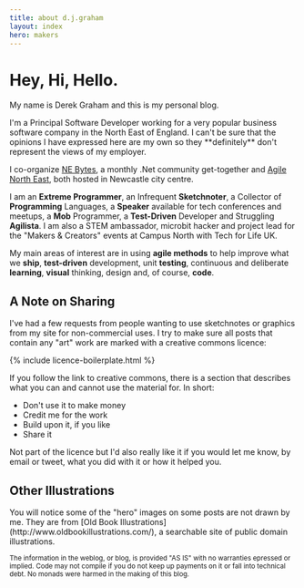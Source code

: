 ```yaml
---
title: about d.j.graham
layout: index
hero: makers
---
```


<h1 class="is-size-1">Hey, Hi, Hello.</h1>

<p class="has-vertical-spacing">My name is Derek Graham and this is my personal blog.</p>

<p class="has-vertical-spacing">I'm a Principal Software Developer working for a very popular business
software company in the North East of England. I can't be sure that the opinions 
I have expressed here are my own so they **definitely** don't represent the views 
of my employer.</p>

<p class="has-vertical-spacing">I co-organize <a href="http://nebytes.net" target="_blank">NE Bytes</a>, a monthly .Net community get-together and 
<a href="http://meetup.com/Agile-North-East/">Agile North East</a>, both hosted in Newcastle city centre.</p>

<p class="has-vertical-spacing">I am an <strong>Extreme Programmer</strong>, an Infrequent <strong>Sketchnoter</strong>, a Collector 
of <strong>Programming</strong> Languages, a <strong>Speaker</strong> available for tech conferences and meetups, 
a <strong>Mob</strong> Programmer, a <strong>Test-Driven</strong> 
Developer and Struggling <strong>Agilista</strong>. I am also a STEM ambassador, microbit hacker and project lead 
for the "Makers &amp; Creators" events at Campus North with Tech for Life UK.</p>

<p class="has-vertical-spacing">My main areas of interest are in using <strong>agile methods</strong> to help improve what
we <strong>ship</strong>, <strong>test-driven</strong> development, unit <strong>testing</strong>, continuous and
deliberate <strong>learning</strong>, <strong>visual</strong> thinking, design and, of course, <strong>code</strong>.</p>


<h2 class="is-size-4">A Note on Sharing</h2>

<p class="has-vertical-spacing">I've had a few requests from people wanting to use sketchnotes or graphics from my
site for non-commercial uses. I try to make sure all posts that contain any "art"
work are marked with a creative commons licence:</p>

{% include licence-boilerplate.html %}

<p class="has-vertical-spacing">If you follow the link to creative commons, there is a section that describes what
you can and cannot use the material for. In short:</p>

<ul>
<li>Don't use it to make money</li>
<li>Credit me for the work</li>
<li>Build upon it, if you like</li>
<li>Share it</li>
</ul>

<p class="has-vertical-spacing">Not part of the licence but I'd also really like it if you would let me know,
by email or tweet, what you did with it or how it helped you.</p>

<h2 class="is-size-4">Other Illustrations</h2>

<p class="has-vertical-spacing">You will notice some of the "hero" images on some posts are not drawn by me. They
are from [Old Book Illustrations](http://www.oldbookillustrations.com/), a searchable
site of public domain illustrations.</p>

<p class="has-vertical-spacing"><small>The information in the weblog, or blog, is provided "AS IS" with no warranties
epressed or implied. Code may not compile if you do not keep up payments on it or
fall into technical debt. No monads were harmed in the making of this blog.</small></p>
